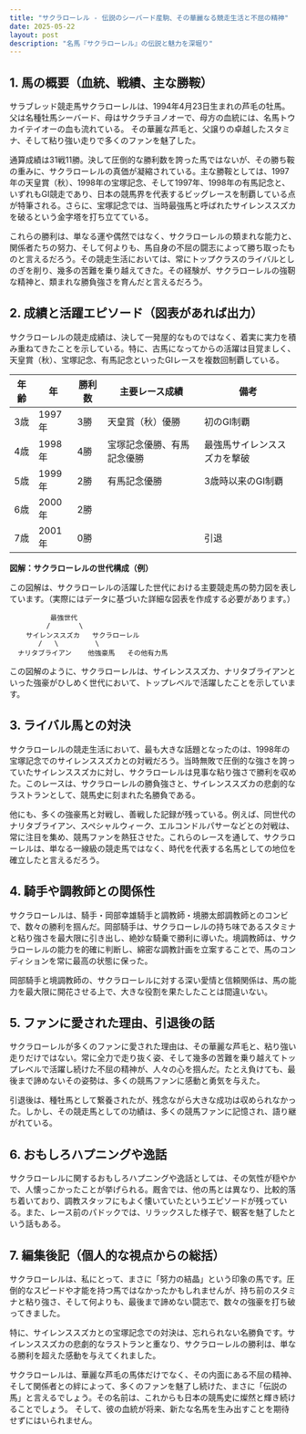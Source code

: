```yaml
---
title: "サクラローレル - 伝説のシーバード産駒、その華麗なる競走生活と不屈の精神"
date: 2025-05-22
layout: post
description: "名馬『サクラローレル』の伝説と魅力を深堀り"
---
```


## 1. 馬の概要（血統、戦績、主な勝鞍）

サラブレッド競走馬サクラローレルは、1994年4月23日生まれの芦毛の牡馬。父は名種牡馬シーバード、母はサクラチヨノオーで、母方の血統には、名馬トウカイテイオーの血も流れている。  その華麗な芦毛と、父譲りの卓越したスタミナ、そして粘り強い走りで多くのファンを魅了した。

通算成績は31戦11勝。決して圧倒的な勝利数を誇った馬ではないが、その勝ち鞍の重みに、サクラローレルの真価が凝縮されている。主な勝鞍としては、1997年の天皇賞（秋）、1998年の宝塚記念、そして1997年、1998年の有馬記念と、いずれもGI競走であり、日本の競馬界を代表するビッグレースを制覇している点が特筆される。さらに、宝塚記念では、当時最強馬と呼ばれたサイレンススズカを破るという金字塔を打ち立てている。

これらの勝利は、単なる運や偶然ではなく、サクラローレルの類まれな能力と、関係者たちの努力、そして何よりも、馬自身の不屈の闘志によって勝ち取ったものと言えるだろう。その競走生活においては、常にトップクラスのライバルとしのぎを削り、幾多の苦難を乗り越えてきた。その経験が、サクラローレルの強靭な精神と、類まれな勝負強さを育んだと言えるだろう。


## 2. 成績と活躍エピソード（図表があれば出力）

サクラローレルの競走成績は、決して一発屋的なものではなく、着実に実力を積み重ねてきたことを示している。特に、古馬になってからの活躍は目覚ましく、天皇賞（秋）、宝塚記念、有馬記念といったGIレースを複数回制覇している。

| 年齢 | 年 | 勝利数 | 主要レース成績 | 備考 |
|---|---|---|---|---|
| 3歳 | 1997年 | 3勝 | 天皇賞（秋）優勝 | 初のGI制覇 |
| 4歳 | 1998年 | 4勝 | 宝塚記念優勝、有馬記念優勝 | 最強馬サイレンススズカを撃破 |
| 5歳 | 1999年 | 2勝 | 有馬記念優勝 | 3歳時以来のGI制覇 |
| 6歳 | 2000年 | 2勝 |  |  |
| 7歳 | 2001年 | 0勝 |  |  引退 |


**図解：サクラローレルの世代構成（例）**

この図解は、サクラローレルの活躍した世代における主要競走馬の勢力図を表しています。（実際にはデータに基づいた詳細な図表を作成する必要があります。）

```
          最強世代
         /       \
    サイレンススズカ   サクラローレル
       /   \         \
  ナリタブライアン    他強豪馬   その他有力馬
```

この図解のように、サクラローレルは、サイレンススズカ、ナリタブライアンといった強豪がひしめく世代において、トップレベルで活躍したことを示しています。


## 3. ライバル馬との対決

サクラローレルの競走生活において、最も大きな話題となったのは、1998年の宝塚記念でのサイレンススズカとの対戦だろう。当時無敗で圧倒的な強さを誇っていたサイレンススズカに対し、サクラローレルは見事な粘り強さで勝利を収めた。このレースは、サクラローレルの勝負強さと、サイレンススズカの悲劇的なラストランとして、競馬史に刻まれた名勝負である。

他にも、多くの強豪馬と対戦し、善戦した記録が残っている。例えば、同世代のナリタブライアン、スペシャルウィーク、エルコンドルパサーなどとの対戦は、常に注目を集め、競馬ファンを熱狂させた。これらのレースを通して、サクラローレルは、単なる一線級の競走馬ではなく、時代を代表する名馬としての地位を確立したと言えるだろう。


## 4. 騎手や調教師との関係性

サクラローレルは、騎手・岡部幸雄騎手と調教師・境勝太郎調教師とのコンビで、数々の勝利を掴んだ。岡部騎手は、サクラローレルの持ち味であるスタミナと粘り強さを最大限に引き出し、絶妙な騎乗で勝利に導いた。境調教師は、サクラローレルの能力を的確に判断し、綿密な調教計画を立案することで、馬のコンディションを常に最高の状態に保った。

岡部騎手と境調教師の、サクラローレルに対する深い愛情と信頼関係は、馬の能力を最大限に開花させる上で、大きな役割を果たしたことは間違いない。


## 5. ファンに愛された理由、引退後の話

サクラローレルが多くのファンに愛された理由は、その華麗な芦毛と、粘り強い走りだけではない。常に全力で走り抜く姿、そして幾多の苦難を乗り越えてトップレベルで活躍し続けた不屈の精神が、人々の心を掴んだ。たとえ負けても、最後まで諦めないその姿勢は、多くの競馬ファンに感動と勇気を与えた。

引退後は、種牡馬として繋養されたが、残念ながら大きな成功は収められなかった。しかし、その競走馬としての功績は、多くの競馬ファンに記憶され、語り継がれている。


## 6. おもしろハプニングや逸話

サクラローレルに関するおもしろハプニングや逸話としては、その気性が穏やかで、人懐っこかったことが挙げられる。厩舎では、他の馬とは異なり、比較的落ち着いており、調教スタッフにもよく懐いていたというエピソードが残っている。また、レース前のパドックでは、リラックスした様子で、観客を魅了したという話もある。


## 7. 編集後記（個人的な視点からの総括）

サクラローレルは、私にとって、まさに「努力の結晶」という印象の馬です。圧倒的なスピードや才能を持つ馬ではなかったかもしれませんが、持ち前のスタミナと粘り強さ、そして何よりも、最後まで諦めない闘志で、数々の強豪を打ち破ってきました。

特に、サイレンススズカとの宝塚記念での対決は、忘れられない名勝負です。サイレンススズカの悲劇的なラストランと重なり、サクラローレルの勝利は、単なる勝利を超えた感動を与えてくれました。

サクラローレルは、華麗な芦毛の馬体だけでなく、その内面にある不屈の精神、そして関係者との絆によって、多くのファンを魅了し続けた、まさに「伝説の馬」と言えるでしょう。その名前は、これからも日本の競馬史に燦然と輝き続けることでしょう。  そして、彼の血統が将来、新たな名馬を生み出すことを期待せずにはいられません。
